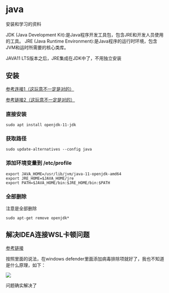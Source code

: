 # java

安装和学习的资料

JDK (Java Development Kit):是Java程序开发工具包，包含JRE和开发人员使用的工具。
JRE (Java Runtime Environment):是Java程序的运行时环境，包含JVM和运时所需要的核心类库。

JAVA11 LTS版本之后，JRE集成在JDK中了，不用独立安装

## 安装

[参考连接1（这玩意不一定是对的）](https://cloud.tencent.com/developer/article/1626610)

[参考链接2（这玩意不一定是对的）](https://cloud.tencent.com/developer/article/1897987)

### 直接安装

```
sudo apt install openjdk-11-jdk
```

### 获取路径

```
sudo update-alternatives --config java
```

### 添加环境变量到 /etc/profile

```
export JAVA_HOME=/usr/lib/jvm/java-11-openjdk-amd64
export JRE_HOME=$JAVA_HOME/jre
export PATH=$JAVA_HOME/bin:$JRE_HOME/bin:$PATH
```

### 全部删除

注意是全部删除
```
sudo apt-get remove openjdk*
```

## 解决IDEA连接WSL卡顿问题

[参考链接](https://youtrack.jetbrains.com/issue/IDEA-293604/IntelliJ-is-slow-hanging-when-working-with-WSL-filesystem#focus=Comments-27-6180537.0-0)

按照里面的说法，在windows defender里面添加病毒排除项就好了，我也不知道是什么原理，如下：

![](https://cdn.jsdelivr.net/gh/gf9276/image/java/20230314121424.png)

问题确实解决了